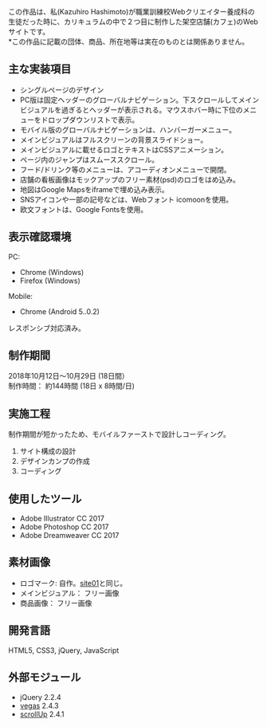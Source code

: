 この作品は、私(Kazuhiro Hashimoto)が職業訓練校Webクリエイター養成科の生徒だった時に、カリキュラムの中で２つ目に制作した架空店舗(カフェ)のWebサイトです。\
&ast;この作品に記載の団体、商品、所在地等は実在のものとは関係ありません。

## 主な実装項目
- シングルページのデザイン
- PC版は固定ヘッダーのグローバルナビゲーション。下スクロールしてメインビジュアルを過ぎるとヘッダーが表示される。マウスホバー時に下位のメニューをドロップダウンリストで表示。
- モバイル版のグローバルナビゲーションは、ハンバーガーメニュー。
- メインビジュアルはフルスクリーンの背景スライドショー。
- メインビジュアルに載せるロゴとテキストはCSSアニメーション。
- ページ内のジャンプはスムーススクロール。
- フード/ドリンク等のメニューは、アコーディオンメニューで開閉。
- 店舗の看板画像はモックアップのフリー素材(psd)のロゴをはめ込み。
- 地図はGoogle Mapsをiframeで埋め込み表示。
- SNSアイコンや一部の記号などは、Webフォント icomoonを使用。
- 欧文フォントは、Google Fontsを使用。

## 表示確認環境
PC:
- Chrome (Windows)
- Firefox (Windows)

Mobile:
- Chrome (Android 5..0.2)

レスポンシブ対応済み。

## 制作期間
2018年10月12日〜10月29日 (18日間）\
制作時間： 約144時間 (18日 x 8時間/日)

## 実施工程
制作期間が短かったため、モバイルファーストで設計しコーディング。
1. サイト構成の設計
2. デザインカンプの作成
3. コーディング

## 使用したツール
- Adobe Illustrator CC 2017
- Adobe Photoshop CC 2017
- Adobe Dreamweaver CC 2017

## 素材画像
- ロゴマーク: 自作。[site01](https://github.com/kazhashimoto/my-portfolio-site01)と同じ。
- メインビジュアル： フリー画像
- 商品画像： フリー画像

## 開発言語
HTML5, CSS3, jQuery, JavaScript

## 外部モジュール
- jQuery 2.2.4
- [vegas](https://vegas.jaysalvat.com/) 2.4.3
- [scrollUp](https://markgoodyear.com/labs/scrollup/) 2.4.1
